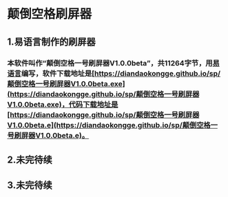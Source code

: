 # 颠倒空格刷屏器
## 1.易语言制作的刷屏器
### 本软件叫作“颠倒空格一号刷屏器V1.0.0beta”，共11264字节，用[易语言](http://www.dywt.com.cn/)编写，软件下载地址是[https://diandaokongge.github.io/sp/颠倒空格一号刷屏器V1.0.0beta.exe](https://diandaokongge.github.io/sp/颠倒空格一号刷屏器V1.0.0beta.exe)，代码下载地址是[https://diandaokongge.github.io/sp/颠倒空格一号刷屏器V1.0.0beta.e](https://diandaokongge.github.io/sp/颠倒空格一号刷屏器V1.0.0beta.e)。
## 2.未完待续
## 3.未完待续
